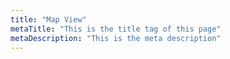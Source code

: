 ```yaml
---
title: "Map View"
metaTitle: "This is the title tag of this page"
metaDescription: "This is the meta description"
---
```

